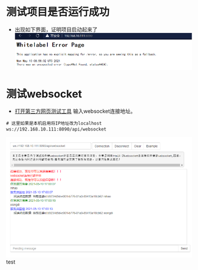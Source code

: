 # 测试项目是否运行成功
* 出现如下界面，证明项目启动起来了
![images/img.png](images/img.png)
# 测试websocket
* [打开第三方网页测试工具](http://coolaf.com/tool/chattest)
输入websocket连接地址。
```shell
# 这里如果是本机启用将IP地址改为localhost
ws://192.168.10.111:8090/api/websocket
```
![images/img2.png](images/img2.png)
test
